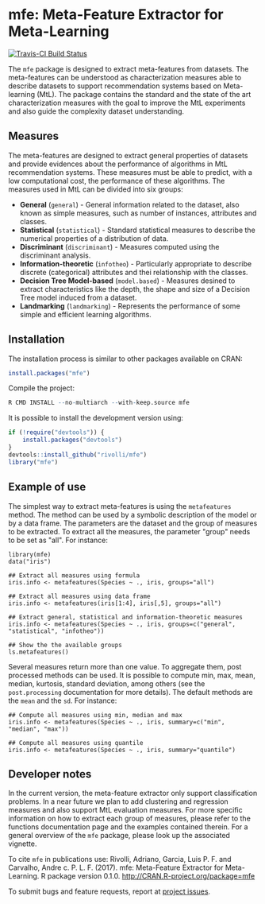# mfe: Meta-Feature Extractor for Meta-Learning
[![Travis-CI Build Status](https://travis-ci.org/rivolli/mfe.svg?branch=master)](https://travis-ci.org/rivolli/mfe)

The `mfe` package is designed to extract meta-features from datasets. The meta-features can be understood as characterization measures able to describe datasets to support recommendation systems based on Meta-learning (MtL). The package contains the standard and the state of the art characterization measures with the goal to improve the MtL experiments and also guide the complexity dataset understanding.

## Measures

The meta-features are designed to extract general properties of datasets and provide evidences about the performance of algorithms in MtL recommendation systems. These measures must be able to predict, with a low computational cost, the performance of these algorithms. The measures used in MtL can be divided into six groups:

* **General** (`general`) - General information related to the dataset, also known as simple measures, such as number of instances, attributes and classes.
* **Statistical** (`statistical`) - Standard statistical measures to describe the numerical properties of a distribution of data.
* **Discriminant** (`discriminant`) - Measures computed using the discriminant analysis.
* **Information-theoretic** (`infotheo`) - Particularly appropriate to describe discrete (categorical) attributes and thei relationship with the classes.
* **Decision Tree Model-based**  (`model.based`) - Measures desined to extract characteristics like the depth, the shape and size of a Decision Tree model induced from a dataset.
* **Landmarking** (`landmarking`) - Represents the performance of some simple and efficient learning algorithms.

## Installation

The installation process is similar to other packages available on CRAN:

```r
install.packages("mfe")
```

Compile the project:

```r
R CMD INSTALL --no-multiarch --with-keep.source mfe
```

It is possible to install the development version using:

```r
if (!require("devtools")) {
    install.packages("devtools")
}
devtools::install_github("rivolli/mfe")
library("mfe")
```

## Example of use

The simplest way to extract meta-features is using the `metafeatures` method. The method can be used by a symbolic description of the model or by a data frame. The parameters are the dataset and the group of measures to be extracted. To extract all the measures, the parameter "group" needs to be set as "all". For instance:

```{r}
library(mfe)
data("iris")

## Extract all measures using formula
iris.info <- metafeatures(Species ~ ., iris, groups="all")

## Extract all measures using data frame
iris.info <- metafeatures(iris[1:4], iris[,5], groups="all")

## Extract general, statistical and information-theoretic measures
iris.info <- metafeatures(Species ~ ., iris, groups=c("general", "statistical", "infotheo"))

## Show the the available groups
ls.metafeatures()
```

Several measures return more than one value. To aggregate them, post processed methods can be used. It is possible to compute min, max, mean, median, kurtosis, standard deviation, among others (see the `post.processing` documentation for more details). The default methods are the `mean` and the `sd`. For instance:

```{r}
## Compute all measures using min, median and max 
iris.info <- metafeatures(Species ~ ., iris, summary=c("min", "median", "max"))
                          
## Compute all measures using quantile
iris.info <- metafeatures(Species ~ ., iris, summary="quantile")
```

## Developer notes

In the current version, the meta-feature extractor only support classification problems. In a near future we plan to add clustering and regression measures and also support MtL evaluation measures. For more specific information on how to extract each group of measures, please refer to the functions documentation page and the examples contained therein. For a general overview of the `mfe` package, please look up the associated vignette.

To cite `mfe` in publications use: Rivolli, Adriano, Garcia, Luis P. F. and Carvalho, Andre c. P. L. F. (2017). mfe: Meta-Feature Extractor for Meta-Learning. R package version 0.1.0. http://CRAN.R-project.org/package=mfe


To submit bugs and feature requests, report at [project issues](https://github.com/rivolli/mfe/issues).
